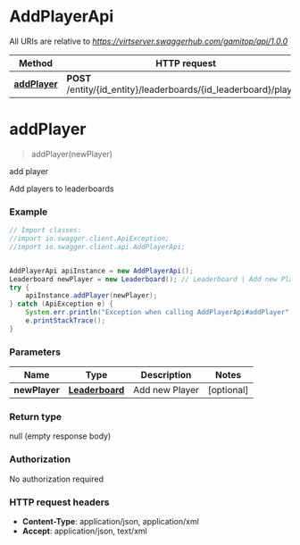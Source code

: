 # AddPlayerApi

All URIs are relative to *https://virtserver.swaggerhub.com/gamitop/api/1.0.0*

Method | HTTP request | Description
------------- | ------------- | -------------
[**addPlayer**](AddPlayerApi.md#addPlayer) | **POST** /entity/{id_entity}/leaderboards/{id_leaderboard}/players | add player


<a name="addPlayer"></a>
# **addPlayer**
> addPlayer(newPlayer)

add player

Add players to leaderboards

### Example
```java
// Import classes:
//import io.swagger.client.ApiException;
//import io.swagger.client.api.AddPlayerApi;


AddPlayerApi apiInstance = new AddPlayerApi();
Leaderboard newPlayer = new Leaderboard(); // Leaderboard | Add new Player
try {
    apiInstance.addPlayer(newPlayer);
} catch (ApiException e) {
    System.err.println("Exception when calling AddPlayerApi#addPlayer");
    e.printStackTrace();
}
```

### Parameters

Name | Type | Description  | Notes
------------- | ------------- | ------------- | -------------
 **newPlayer** | [**Leaderboard**](Leaderboard.md)| Add new Player | [optional]

### Return type

null (empty response body)

### Authorization

No authorization required

### HTTP request headers

 - **Content-Type**: application/json, application/xml
 - **Accept**: application/json, text/xml

